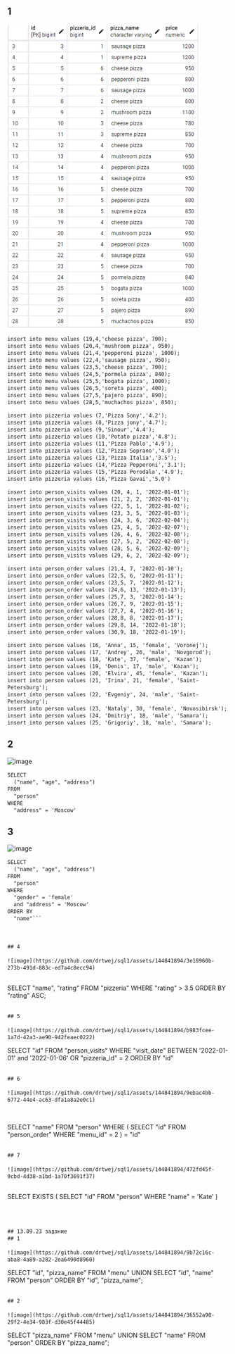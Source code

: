 
## 1 
![](1.png)
```
insert into menu values (19,4,'cheese pizza', 700);
insert into menu values (20,4,'mushroom pizza', 950);
insert into menu values (21,4,'pepperoni pizza', 1000);
insert into menu values (22,4,'sausage pizza', 950);
insert into menu values (23,5,'cheese pizza', 700);
insert into menu values (24,5,'pormela pizza', 840);
insert into menu values (25,5,'bogata pizza', 1000);
insert into menu values (26,5,'soreta pizza', 400);
insert into menu values (27,5,'pajero pizza', 890);
insert into menu values (28,5,'muchachos pizza', 850);
```

```
insert into pizzeria values (7,'Pizza Sony','4.2');
insert into pizzeria values (8,'Pizza jony','4.7');
insert into pizzeria values (9,'Sinour','4.4');
insert into pizzeria values (10,'Potato pizza','4.8');
insert into pizzeria values (11,'Pizza Pablo','4.9');
insert into pizzeria values (12,'Pizza Soprano','4.0');
insert into pizzeria values (13,'Pizza Italia','3.5');
insert into pizzeria values (14,'Pizza Pepperoni','3.1');
insert into pizzeria values (15,'Pizza Porodala','4.9');
insert into pizzeria values (16,'Pizza Gavai','5.0')
```

```
insert into person_visits values (20, 4, 1, '2022-01-01');
insert into person_visits values (21, 2, 2, '2022-01-01');
insert into person_visits values (22, 5, 1, '2022-01-02');
insert into person_visits values (23, 3, 5, '2022-01-03');
insert into person_visits values (24, 3, 6, '2022-02-04');
insert into person_visits values (25, 4, 5, '2022-02-07');
insert into person_visits values (26, 4, 6, '2022-02-08');
insert into person_visits values (27, 5, 2, '2022-02-08');
insert into person_visits values (28, 5, 6, '2022-02-09');
insert into person_visits values (29, 6, 2, '2022-02-09');
```

```
insert into person_order values (21,4, 7, '2022-01-10');
insert into person_order values (22,5, 6, '2022-01-11');
insert into person_order values (23,5, 7, '2022-01-12');
insert into person_order values (24,6, 13, '2022-01-13');
insert into person_order values (25,7, 3, '2022-01-14');
insert into person_order values (26,7, 9, '2022-01-15');
insert into person_order values (27,7, 4, '2022-01-16');
insert into person_order values (28,8, 8, '2022-01-17');
insert into person_order values (29,8, 14, '2022-01-18');
insert into person_order values (30,9, 18, '2022-01-19');
```

```
insert into person values (16, 'Anna', 15, 'female', 'Voronej');
insert into person values (17, 'Andrey', 26, 'male', 'Novgorod');
insert into person values (18, 'Kate', 37, 'female', 'Kazan');
insert into person values (19, 'Denis', 17, 'male', 'Kazan');
insert into person values (20, 'Elvira', 45, 'female', 'Kazan');
insert into person values (21, 'Irina', 21, 'female', 'Saint-Petersburg');
insert into person values (22, 'Evgeniy', 24, 'male', 'Saint-Petersburg');
insert into person values (23, 'Nataly', 30, 'female', 'Novosibirsk');
insert into person values (24, 'Dmitriy', 18, 'male', 'Samara');
insert into person values (25, 'Grigoriy', 18, 'male', 'Samara');
```

## 2 

![image](https://github.com/drtwej/sql1/assets/144841894/9e87eff3-1679-4726-b4e0-7e9d6e81f5c1)

```
SELECT 
  ("name", "age", "address") 
FROM 
  "person" 
WHERE 
  "address" = 'Moscow'
```

## 3 

![image](https://github.com/drtwej/sql1/assets/144841894/ea8f5a3f-ec7e-41bf-a777-56f4eb87a54c)


```
SELECT 
  ("name", "age", "address") 
FROM 
  "person" 
WHERE 
  "gender" = 'female' 
  and "address" = 'Moscow' 
ORDER BY 
  "name"```



## 4

![image](https://github.com/drtwej/sql1/assets/144841894/3e18960b-273b-491d-883c-ed7a4c8ecc94)


```
SELECT 
  "name", 
  "rating" 
FROM 
  "pizzeria" 
WHERE 
  "rating" > 3.5 
ORDER BY 
  "rating" ASC;

```

## 5

![image](https://github.com/drtwej/sql1/assets/144841894/b983fcee-1a7d-42a3-ae90-942feaec0222)

```
SELECT 
  "id" 
FROM 
  "person_visits" 
WHERE 
  "visit_date" BETWEEN '2022-01-01' 
  and '2022-01-06' 
  OR "pizzeria_id" = 2 
ORDER BY 
  "id"

```

## 6

![image](https://github.com/drtwej/sql1/assets/144841894/9ebac4bb-6772-44e4-ac63-dfa1a8a2e0c1)

 
```
SELECT 
  "name" 
FROM 
  "person" 
WHERE 
  (
    SELECT 
      "id" 
    FROM 
      "person_order" 
    WHERE 
      "menu_id" = 2
  ) = "id"

```

## 7

![image](https://github.com/drtwej/sql1/assets/144841894/472fd45f-9cbd-4d38-a1bd-1a70f3691f37)


```
SELECT 
  EXISTS (
    SELECT 
      "id" 
    FROM 
      "person" 
    WHERE 
      "name" = 'Kate'
  )

```



## 13.09.23 задание
## 1 

![image](https://github.com/drtwej/sql1/assets/144841894/9b72c16c-aba8-4a89-a282-2ea6490d8960)

```
SELECT 
  "id", 
  "pizza_name" 
FROM 
  "menu" 
UNION 
SELECT 
  "id", 
  "name" 
FROM 
  "person" 
ORDER BY 
  "id", 
  "pizza_name";

```

## 2

![image](https://github.com/drtwej/sql1/assets/144841894/36552a90-29f2-4e34-983f-d30e45f44485)

```
SELECT 
  "pizza_name" 
FROM 
  "menu" 
UNION 
SELECT 
  "name" 
FROM 
  "person" 
ORDER BY 
  "pizza_name";

```

